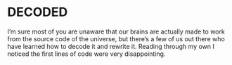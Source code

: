 # DECODED

I’m sure most of you are unaware that our brains are actually made to work from the source code of the universe, but there’s a few of us out there who have learned how to decode it and rewrite it. Reading through my own I noticed the first lines of code were very disappointing.